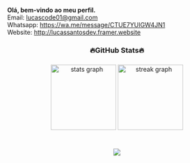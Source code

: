 <b>Olá, bem-vindo ao meu perfil.</b>  
Email: lucascode01@gmail.com  
Whatsapp: https://wa.me/message/CTUE7YUIGW4JN1  
Website: http://lucassantosdev.framer.website  

###

<h3 align="center">🔥GitHub Stats🔥</h3>

###

###


<div align="center">
  <img src="https://github-readme-stats.vercel.app/api?username=lucascode01&hide_title=false&hide_rank=false&show_icons=true&include_all_commits=true&count_private=true&disable_animations=false&theme=ocean_dark&locale=en&hide_border=false&order=1" height="150" alt="stats graph"  />
  <img src="https://streak-stats.demolab.com?user=lucascode01&locale=en&mode=daily&theme=ocean_dark&hide_border=false&border_radius=5&order=3" height="150" alt="streak graph"  />
</div>

###

###

<br clear="both">

<div align="center">
  <img src="https://profile-counter.glitch.me/lucascode01/count.svg?"  />
</div>

###


